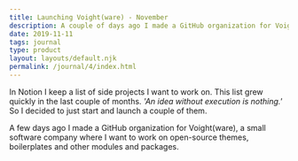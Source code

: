 ```yaml
---
title: Launching Voight(ware) - November
description: A couple of days ago I made a GitHub organization for Voight(ware), a small software company where I want to work on open-source themes, boilerplates and other modules and packages.
date: 2019-11-11
tags: journal
type: product
layout: layouts/default.njk
permalink: /journal/4/index.html
---
```


In Notion I keep a list of side projects I want to work on. This list grew quickly in the last couple of months. *'An idea without execution is nothing.'* So I decided to just start and launch a couple of them. 

A few days ago I made a GitHub organization for Voight(ware), a small software company where I want to work on open-source themes, boilerplates and other modules and packages.
